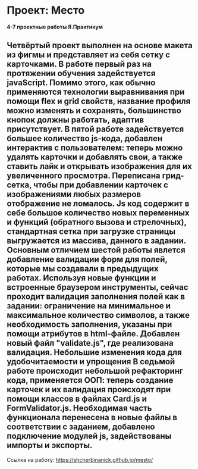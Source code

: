 # Проект: Место

**4-7 проектные работы Я.Практикум**

Четвёртый проект выполнен на основе макета из фигмы и представляет из себя сетку с карточками. В работе первый раз на протяжении обучения задействуется javaScript. Помимо этого, как обычно применяются технологии выравнивания при помощи flex и grid свойств, название профиля можно изменять и сохранять, большинство кнопок должны работать, адаптив присутствует.
В пятой работе задействуется большее количество js-кода, добавлен интерактив с пользователем: теперь можно удалять карточки и добавлять свои, а также ставить лайк и открывать изображения для их увеличенного просмотра. Переписана грид-сетка, чтобы при добавлении карточек с изображениями любых размеров отображение не ломалось. Js код содержит в себе большое количество новых переменных и функций (обратного вызова и стрелочных), стандартная сетка при загрузке страницы выгружается из массива, данного в задании.
Основным отличием шестой работы явлется добавление валидации форм для полей, которые мы создавали в предыдущих работах. Используя новые функции и встроенные браузером инструменты, сейчас проходит валидация заполнения полей как в задании: ограничение на минимальное и максимальное количество символов, а также необходимость заполнения, указаны при помощи атрибутов в html-файле. Добавлен новый файл "validate.js", где реализована валидация. Небольшие изменения кода для удобочитаемости и упрощения
В седьмой работе происходит небольшой рефакторинг кода, применяется ООП: теперь создание карточек и их валидация происходят при помощи классов в файлах Card.js и FormValidator.js. Необходимая часть функционала перенесена в новые файлы в соответствии с заданием, добавлено подключение модулей js, задействованы импорты и экспорты.
---
Ссылка на работу: https://shcherbinanick.github.io/mesto/
